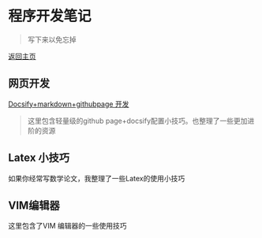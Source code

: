 # 程序开发笔记

> 写下来以免忘掉

[返回主页](README.md)



## 网页开发


[Docsify+markdown+githubpage 开发](docsify.md)
> 这里包含轻量级的github page+docsify配置小技巧。也整理了一些更加进阶的资源



## Latex 小技巧

如果你经常写数学论文，我整理了一些Latex的使用小技巧

## VIM编辑器

这里包含了VIM 编辑器的一些使用技巧
